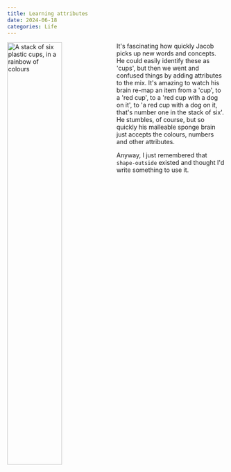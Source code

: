 ```yaml
---
title: Learning attributes
date: 2024-06-18
categories: Life
---
```


<img style="shape-outside: url('/images/blog/cups.png'); margin: 0; shape-margin: var(--space-s); width: 50%; float: left;" src="/images/blog/cups.png" alt="A stack of six plastic cups, in a rainbow of colours" />

It's fascinating how quickly Jacob picks up new words and concepts. He could easily identify these as 'cups', but then we went and confused things by adding attributes to the mix. It's amazing to watch his brain re-map an item from a 'cup', to a 'red cup', to a 'red cup with a dog on it', to 'a red cup with a dog on it, that's number one in the stack of six'. He stumbles, of course, but so quickly his malleable sponge brain just accepts the colours, numbers and other attributes.

Anyway, I just remembered that `shape-outside` existed and thought I'd write something to use it.
